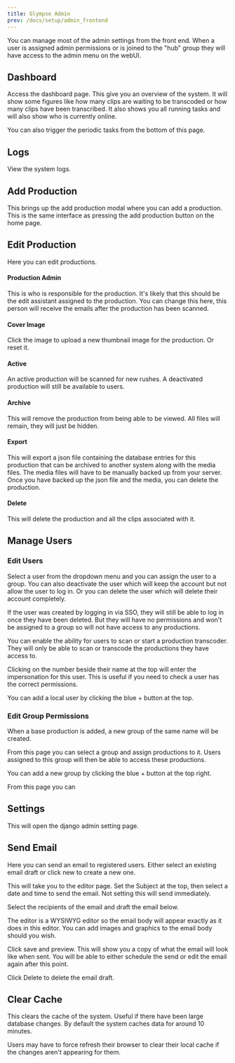 ```yaml
---
title: Glympse Admin
prev: /docs/setup/admin_frontend
---
```

You can manage most of the admin settings from the front end. When a user is assigned admin permissions or is joined to the "hub" group they will have access to the admin menu on the webUI.

## Dashboard
Access the dashboard page. This give you an overview of the system. It will show some figures like how many clips are waiting to be transcoded or how many clips have been transcribed. It also shows you all running tasks and will also show who is currently online.

You can also trigger the periodic tasks from the bottom of this page. 

## Logs
View the system logs. 

## Add Production
This brings up the add production modal where you can add a production. This is the same interface as pressing the add production button on the home page. 

## Edit Production
Here you can edit productions.
#### Production Admin
This is who is responsible for the production. It's likely that this should be the edit assistant assigned to the production. You can change this here, this person will receive the emails after the production has been scanned. 

#### Cover Image
Click the image to upload a new thumbnail image for the production. Or reset it. 

#### Active
An active production will be scanned for new rushes. A deactivated production will still be available to users.

#### Archive
This will remove the production from being able to be viewed. All files will remain, they will just be hidden. 

#### Export
This will export a json file containing the database entries for this production that can be archived to another system along with the media files. The media files will have to be manually backed up from your server. Once you have backed up the json file and the media, you can delete the production. 

#### Delete
This will delete the production and all the clips associated with it. 

## Manage Users
### Edit Users
Select a user from the dropdown menu and you can assign the user to a group. You can also deactivate the user which will keep the account but not allow the user to log in. Or you can delete the user which will delete their account completely. 

If the user was created by logging in via SSO, they will still be able to log in once they have been deleted. But they will have no permissions and won't be assigned to a group so will not have access to any productions. 

You can enable the ability for users to scan or start a production transcoder. They will only be able to scan or transcode the productions they have access to. 

Clicking on the number beside their name at the top will enter the impersonation for this user. This is useful if you need to check a user has the correct permissions. 

You can add a local user by clicking the blue + button at the top. 

### Edit Group Permissions
When a base production is added, a new group of the same name will be created. 

From this page you can select a group and assign productions to it. Users assigned to this group will then be able to access these productions. 

You can add a new group by clicking the blue + button at the top right.

From this page you can 
## Settings
This will open the django admin setting page. 

## Send Email
Here you can send an email to registered users. 
Either select an existing email draft or click new to create a new one. 

This will take you to the editor page. Set the Subject at the top, then select a date and time to send the email. Not setting this will send immediately. 

Select the recipients of the email and draft the email below. 

The editor is a WYSIWYG editor so the email body will appear exactly as it does in this editor. You can add images and graphics to the email body should you wish. 

Click save and preview. This will show you a copy of what the email will look like when sent. You will be able to either schedule the send or edit the email again after this point. 

Click Delete to delete the email draft. 

## Clear Cache
This clears the cache of the system. Useful if there have been large database changes. By default the system caches data for around 10 minutes. 

Users may have to force refresh their browser to clear their local cache if the changes aren't appearing for them. 